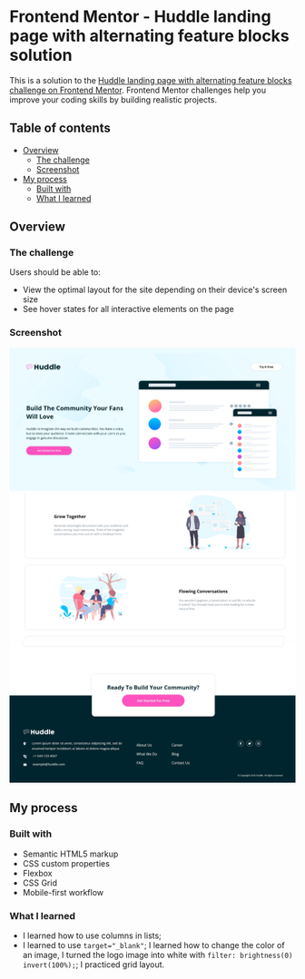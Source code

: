 # Frontend Mentor - Huddle landing page with alternating feature blocks solution

This is a solution to the [Huddle landing page with alternating feature blocks challenge on Frontend Mentor](https://www.frontendmentor.io/challenges/huddle-landing-page-with-alternating-feature-blocks-5ca5f5981e82137ec91a5100). Frontend Mentor challenges help you improve your coding skills by building realistic projects. 

## Table of contents

- [Overview](#overview)
  - [The challenge](#the-challenge)
  - [Screenshot](#screenshot)
- [My process](#my-process)
  - [Built with](#built-with)
  - [What I learned](#what-i-learned)
 
## Overview

### The challenge

Users should be able to:

- View the optimal layout for the site depending on their device's screen size
- See hover states for all interactive elements on the page

### Screenshot

![screenshot header](screenshot/screenshot-1.png)
![screenshot main](screenshot/screenshot-2.png)
![screenshot footer](screenshot/screenshot-3.png)

## My process

### Built with

- Semantic HTML5 markup
- CSS custom properties
- Flexbox
- CSS Grid
- Mobile-first workflow

### What I learned

- I learned how to use columns in lists;
- I learned to use `target="_blank"`;
I learned how to change the color of an image, I turned the logo image into white with `filter: brightness(0) invert(100%);`;
I practiced grid layout.